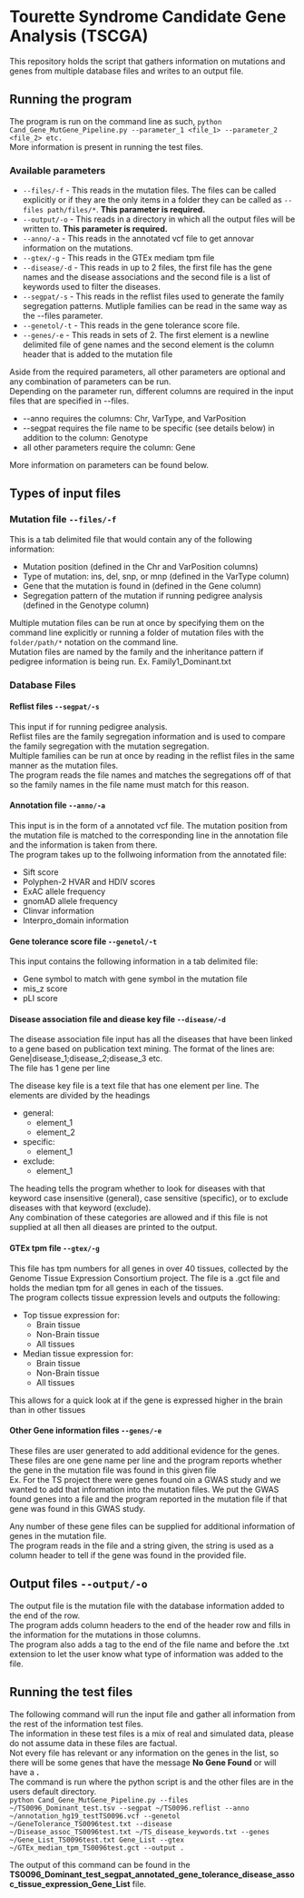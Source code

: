 # Tourette Syndrome Candidate Gene Analysis (TSCGA)
This repository holds the script that gathers information on mutations and genes from multiple database files and writes to an output file.  

## Running the program  
The program is run on the command line as such, `python Cand_Gene_MutGene_Pipeline.py --parameter_1 <file_1> --parameter_2 <file_2> etc.`  
More information is present in running the test files.  

### Available parameters  
* `--files/-f` - This reads in the mutation files. The files can be called explicitly or if they are the only items in a folder they can be called as `--files path/files/*`. **This parameter is required.**  
* `--output/-o` - This reads in a directory in which all the output files will be written to. **This parameter is required.**   
* `--anno/-a` - This reads in the annotated vcf file to get annovar information on the mutations.  
* `--gtex/-g` - This reads in the GTEx mediam tpm file
* `--disease/-d` - This reads in up to 2 files, the first file has the gene names and the disease associations and the second file is a list of keywords used to filter the diseases.  
* `--segpat/-s` - This reads in the reflist files used to generate the family segregation patterns. Mutliple families can be read in the same way as the --files parameter.  
* `--genetol/-t` - This reads in the gene tolerance score file.  
* `--genes/-e` - This reads in sets of 2. The first element is a newline delimited file of gene names and the second element is the column header that is added to the mutation file

Aside from the required parameters, all other parameters are optional and any combination of parameters can be run.  
Depending on the parameter run, different columns are required in the input files that are specified in --files.  
* --anno requires the columns: Chr, VarType, and VarPosition
* --segpat requires the file name to be specific (see details below) in addition to the column: Genotype
* all other parameters require the column: Gene  

More information on parameters can be found below.  


## Types of input files     
### Mutation file `--files/-f`  
This is a tab delimited file that would contain any of the following information:  
* Mutation position (defined in the Chr and VarPosition columns)  
* Type of mutation: ins, del, snp, or mnp (defined in the VarType column)  
* Gene that the mutation is found in (defined in the Gene column)  
* Segregation pattern of the mutation if running pedigree analysis (defined in the Genotype column)  

Multiple mutation files can be run at once by specifying them on the command line explicitly or running a folder of mutation files with the `folder/path/*` notation on the command line.  
Mutation files are named by the family and the inheritance pattern if pedigree information is being run. Ex. Family1_Dominant.txt

### Database Files  
#### Reflist files `--segpat/-s`  
This input if for running pedigree analysis.  
Reflist files are the family segregation information and is used to compare the family segregation with the mutation segregation.  
Multiple families can be run at once by reading in the reflist files in the same manner as the mutation files.  
The program reads the file names and matches the segregations off of that so the family names in the file name must match for this reason. 

#### Annotation file `--anno/-a`  
This input is in the form of a annotated vcf file. The mutation position from the mutation file is matched to the corresponding line in the annotation file and the information is taken from there.  
The program takes up to the follwoing information from the annotated file:  
* Sift score  
* Polyphen-2 HVAR and HDIV scores  
* ExAC allele frequency  
* gnomAD allele frequency  
* Clinvar information  
* Interpro_domain information

#### Gene tolerance score file `--genetol/-t`  
This input contains the following information in a tab delimited file:
* Gene symbol to match with gene symbol in the mutation file  
* mis_z score    
* pLI score  

#### Disease association file and diease key file `--disease/-d`
The disease association file input has all the diseases that have been linked to a gene based on publication text mining.
The format of the lines are: Gene|disease_1;disease_2;disease_3 etc.   
The file has 1 gene per line  

The disease key file is a text file that has one element per line. The elements are divided by the headings
* general:  
  * element_1
  * element_2
* specific:  
  * element_1
* exclude:  
  * element_1

The heading tells the program whether to look for diseases with that keyword case insensitive (general), case sensitive (specific), or to exclude diseases with that keyword (exclude).  
Any combination of these categories are allowed and if this file is not supplied at all then all dieases are printed to the output.

#### GTEx tpm file `--gtex/-g`  
This file has tpm numbers for all genes in over 40 tissues, collected by the Genome Tissue Expression Consortium project.
The file is a .gct file and holds the median tpm for all genes in each of the tissues.  
The program collects tissue expression levels and outputs the following:  
* Top tissue expression for:
  * Brain tissue
  * Non-Brain tissue  
  * All tissues
* Median tissue expression for:
  * Brain tissue
  * Non-Brain tissue  
  * All tissues
  
This allows for a quick look at if the gene is expressed higher in the brain than in other tissues  

#### Other Gene information files `--genes/-e`  
These files are user generated to add additional evidence for the genes.  
These files are one gene name per line and the program reports whether the gene in the mutation file was found in this given file  
Ex. For the TS project there were genes found oin a GWAS study and we wanted to add that information into the mutation files. We put the GWAS found genes into a file and the program reported in the mutation file if that gene was found in this GWAS study.  

Any number of these gene files can be supplied for additional information of genes in the mutation file.  
The program reads in the file and a string given, the string is used as a column header to tell if the gene was found in the provided file.  


## Output files `--output/-o`  
The output file is the mutation file with the database information added to the end of the row.  
The program adds column headers to the end of the header row and fills in the information for the mutations in those columns.  
The program also adds a tag to the end of the file name and before the .txt extension to let the user know what type of information was added to the file.  


## Running the test files  
The following command will run the input file and gather all information from the rest of the information test files.  
The information in these test files is a mix of real and simulated data, please do not assume data in these files are factual.  
Not every file has relevant or any information on the genes in the list, so there will be some genes that have the message **No Gene Found** or will have a **.**    
The command is run where the python script is and the other files are in the users default directory.  
 `python Cand_Gene_MutGene_Pipeline.py --files ~/TS0096_Dominant_test.tsv --segpat ~/TS0096.reflist --anno ~/annotation_hg19_testTS0096.vcf --genetol ~/GeneTolerance_TS0096test.txt --disease ~/Disease_assoc_TS0096test.txt ~/TS_disease_keywords.txt --genes ~/Gene_List_TS0096test.txt Gene_List --gtex ~/GTEx_median_tpm_TS0096test.gct --output .`  
 
 The output of this command can be found in the  **TS0096_Dominant_test_segpat_annotated_gene_tolerance_disease_assoc_tissue_expression_Gene_List** file.  
 
 
